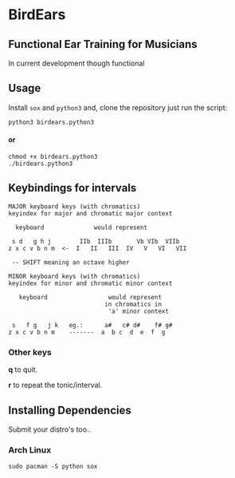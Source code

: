 # BirdEars 

## Functional Ear Training for Musicians

In current development though functional

## Usage 

Install `sox` and `python3` and, clone the repository  just run the script:


```
python3 birdears.python3
```

#### or

```
chmod +x birdears.python3
./birdears.python3
```

## Keybindings for intervals

```
MAJOR keyboard keys (with chromatics)
keyindex for major and chromatic major context

  keyboard              would represent

 s d   g h j        IIb  IIIb       Vb VIb  VIIb
z x c v b n m  <-  I   II   III  IV   V   VI   VII

 -- SHIFT meaning an octave higher

MINOR keyboard keys (with chromatics)
keyindex for minor and chromatic minor context

   keyboard                 would represent
                           in chromatics in
                            'a' minor context

 s   f g   j k   eg.:      a#   c# d#    f# g#
z x c v b n m    -------  a  b c  d  e  f  g
```

### Other keys

**q** to quit.

**r** to repeat the tonic/interval.

## Installing  Dependencies

Submit your distro's too..

### Arch Linux

```
sudo pacman -S python sox
```
